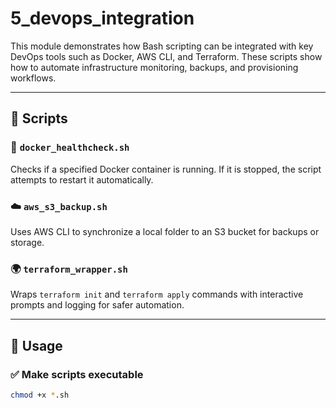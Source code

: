 # 5_devops_integration

This module demonstrates how Bash scripting can be integrated with key DevOps tools such as Docker, AWS CLI, and Terraform. These scripts show how to automate infrastructure monitoring, backups, and provisioning workflows.

---

## 📜 Scripts

### 🐳 `docker_healthcheck.sh`
Checks if a specified Docker container is running. If it is stopped, the script attempts to restart it automatically.

### ☁️ `aws_s3_backup.sh`
Uses AWS CLI to synchronize a local folder to an S3 bucket for backups or storage.

### 🌍 `terraform_wrapper.sh`
Wraps `terraform init` and `terraform apply` commands with interactive prompts and logging for safer automation.

---

## 🧪 Usage

### ✅ Make scripts executable

```bash
chmod +x *.sh
